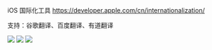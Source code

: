 
iOS 国际化工具
https://developer.apple.com/cn/internationalization/

支持：谷歌翻译、百度翻译、有道翻译
<!-- ![](gg.png)
![](bd.png)
![](yd.png) -->

![](https://cdn.nlark.com/yuque/0/2020/png/221886/1606362795515-d22a90c7-761e-418b-9ead-be8669396e37.png)
![](https://cdn.nlark.com/yuque/0/2020/png/221886/1606362794766-bc3f8600-5f7b-4846-bd3c-a1092cf69ae5.png?x-oss-process=image%2Fresize%2Cw_1466)
![](https://cdn.nlark.com/yuque/0/2020/png/221886/1606362796400-db39837c-fd4b-480a-af3b-20151d8b404e.png?x-oss-process=image%2Fresize%2Cw_1466)




